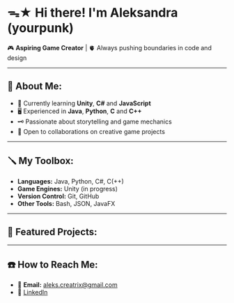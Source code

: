 # ᯓ★ Hi there! I'm Aleksandra (yourpunk) 

🎮 **Aspiring Game Creator** | 🫀 Always pushing boundaries in code and design

---

## 🎸 About Me:
- 🔭 Currently learning **Unity**, **C#** and **JavaScript**
- 🖥️ Experienced in **Java**, **Python**, **C** and **C++**
- 🗝️ Passionate about storytelling and game mechanics
- 🚨 Open to collaborations on creative game projects

---

## 🪛 My Toolbox:
- **Languages:** Java, Python, C#, C(++)
- **Game Engines:** Unity (in progress)
- **Version Control:** Git, GitHub
- **Other Tools:** Bash, JSON, JavaFX

---

## 📌 Featured Projects:


---

## ☎️ How to Reach Me:
- 💌 **Email:** [aleks.creatrix@gmail.com](mailto:aleks.creatrix@gmail.com)
- 🔗  [LinkedIn](https://www.linkedin.com/in/aleksandra-kenig-285757342/)
